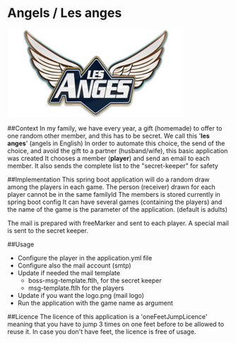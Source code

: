 # Angels / Les anges

![image](src/main/resources/logo.png)



##Context
In my family, we have every year, a gift (homemade) to offer to one random other member, and this has to be secret. 
We call this '**les anges**' (angels in English)
In order to automate this choice, the send of the choice, and avoid the gift to  a partner (husband/wife), this basic application was created
It chooses a member (**player**) and send an email to each member. 
It also sends the complete list to the "secret-keeper" for safety 

##Implementation 
This spring boot application will do a random draw among the players in each game. 
The person (receiver) drawn for each player cannot be in the same familyId
The members is stored currently in spring boot config
It can have several games (containing the players) and the name of the game is the  parameter of the application. (default is adults)

The mail is prepared with freeMarker and sent to each player.
A special mail is sent to the secret keeper.

##Usage 
- Configure the player in the application.yml file 
- Configure also the mail account (smtp)
- Update if needed the mail template
    - boss-msg-template.ftlh, for the secret keeper
    - msg-template.ftlh for the players
- Update if you want the logo.png (mail logo)
- Run the application with the game name as argument

##Licence
The licence of this application is a 'oneFeetJumpLicence' meaning that you have to jump 3 times on one feet before to be allowed to reuse it. 
In case you don't have feet, the licence is free of usage.